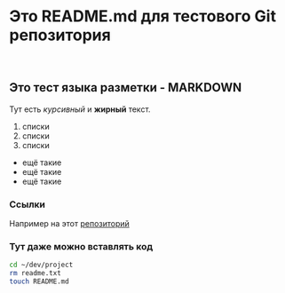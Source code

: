 # Это README.md для тестового Git репозитория

<br>

## Это тест языка разметки - MARKDOWN  
Тут есть *курсивный* и **жирный** текст.
1. списки
2. списки
3. списки

- ещё такие
- ещё такие
- ещё такие

### Ссылки
Например на этот [репозиторий](https://github.com/Koloposol/GITproject "ссылка на репозиторий:)")<br>

### Тут даже можно вставлять код

```bash
cd ~/dev/project
rm readme.txt
touch README.md
```
